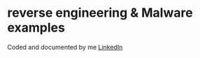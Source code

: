 # reverse engineering & Malware examples


Coded and documented by me [LinkedIn](https://www.linkedin.com/in/william-terry-8582101b7/) 

